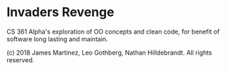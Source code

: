 # Invaders Revenge

CS 361 Alpha's exploration of OO concepts and clean code, for benefit of software long lasting and maintain.

(c) 2018 James Martinez, Leo Gothberg, Nathan Hilldebrandt. All rights reserved.
